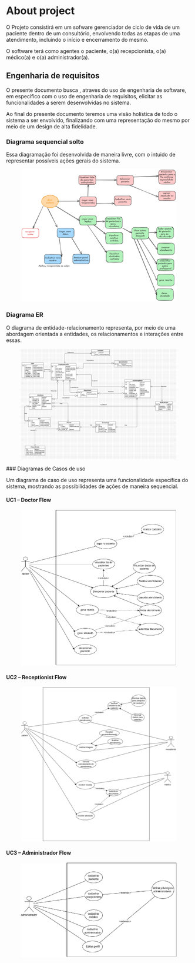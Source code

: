 # About project

O Projeto consistirá em um sofware gerenciador de ciclo de vida de um paciente dentro de um consultório, envolvendo todas as etapas de uma atendimento, incluindo o início e encerramento do mesmo. 

O software terá como agentes o paciente, o(a) recepcionista, o(a) médico(a) e  o(a) administrador(a).


## Engenharia de requisitos 
 
O presente documento busca , atraves do uso de engenharia de software, em específico com o uso de engenharia de requisitos, elicitar as funcionalidades a serem desenvolvidas no sistema. 

Ao final do presente documento teremos uma visão holística de todo o sistema a ser envolvido, finalizando com uma representação do mesmo por meio de um design de alta fidelidade.

### Diagrama sequencial solto 

Essa diagramação foi desenvolvida de maneira livre, com o intuido de representar possíveis ações gerais do sistema. 
<figure markdown>

![sq_latest](../../img/sequencial.png "Sequential Diagram")
</figure>

### Diagrama ER  

O diagrama de entidade-relacionamento representa, por meio de uma abordagem orientada a entidades, os relacionamentos e interações entre essas. 
<figure markdown>

![latest](../../img/er_diagram/latest.jpg "Er Diagram")
</figure>
### Diagramas de Casos de uso 

Um diagrama de caso de uso representa uma funcionalidade específica do sistema, mostrando as possibilidades de ações de maneira sequencial. 

#### UC1 – Doctor Flow
<figure markdown>

![uc1_latest](../../img/use_cases/requisitos-doctor-latest.png "UC1 Doctor")
</figure>

#### UC2 – Receptionist Flow
<figure markdown>

![uc2_latest](../../img/use_cases/requisitos-patient-latest.png "UC2 Receptionist")
</figure>

#### UC3 – Administrador Flow
<figure markdown>

![uc3_latest](../../img/use_cases/requisitos-administration-latest.png "UC3 Administration")
</figure>